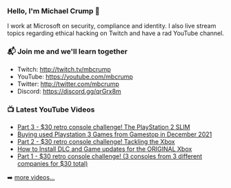 ### Hello, I'm Michael Crump 👋

I work at Microsoft on security, compliance and identity. I also live stream topics regarding ethical hacking on Twitch and have a rad YouTube channel. 

### 📬 Join me and we'll learn together

- Twitch: http://twitch.tv/mbcrump
- YouTube: https://youtube.com/mbcrump
- Twitter: http://twitter.com/mbcrump
- Discord: https://discord.gg/qrGrx8m

### 📺 Latest YouTube Videos

<!-- YOUTUBE:START -->
- [Part 3 - $30 retro console challenge! The PlayStation 2 SLIM](https://www.youtube.com/watch?v=rdikVRiYIW0)
- [Buying used Playstation 3 Games from Gamestop in December 2021](https://www.youtube.com/watch?v=PlEUM2NV4DQ)
- [Part 2 - $30 retro console challenge! Tackling the Xbox](https://www.youtube.com/watch?v=4VGWguRfKnQ)
- [How to Install DLC and Game updates for the ORIGINAL Xbox](https://www.youtube.com/watch?v=RNqA4UOodik)
- [Part 1 - $30 retro console challenge! &lpar;3 consoles from 3 different companies for $30 total&rpar;](https://www.youtube.com/watch?v=CM39LrQmA2Y)
<!-- YOUTUBE:END -->

➡️ [more videos...](https://youtube.com/mbcrump)

